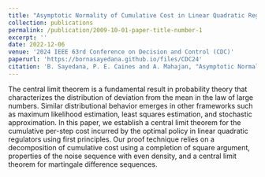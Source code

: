 ```yaml
---
title: "Asymptotic Normality of Cumulative Cost in Linear Quadratic Regulators"
collection: publications
permalink: /publication/2009-10-01-paper-title-number-1
excerpt: ''
date: 2022-12-06
venue: '2024 IEEE 63rd Conference on Decision and Control (CDC)'
paperurl: 'https://bornasayedana.github.io/files/CDC24'
citation: 'B. Sayedana, P. E. Caines and A. Mahajan, "Asymptotic Normality of Cumulative Cost in Linear Quadratic Regulators," 2024 IEEE 63rd Conference on Decision and Control (CDC), Milan, Italy, 2024.'
---
```


The central limit theorem is a fundamental result
in probability theory that characterizes the distribution of
deviation from the mean in the law of large numbers. Similar
distributional behavior emerges in other frameworks such as
maximum likelihood estimation, least squares estimation, and
stochastic approximation. In this paper, we establish a central
limit theorem for the cumulative per-step cost incurred by
the optimal policy in linear quadratic regulators using first
principles. Our proof technique relies on a decomposition
of cumulative cost using a completion of square argument,
properties of the noise sequence with even density, and a central
limit theorem for martingale difference sequences.
